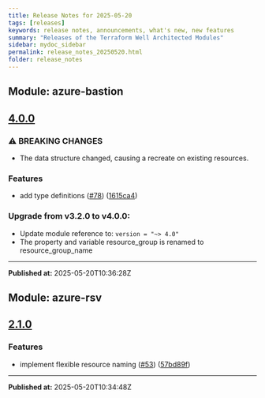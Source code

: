 ```yaml
---
title: Release Notes for 2025-05-20
tags: [releases]
keywords: release notes, announcements, what's new, new features
summary: "Releases of the Terraform Well Architected Modules"
sidebar: mydoc_sidebar
permalink: release_notes_20250520.html
folder: release_notes
---
```


## Module: azure-bastion
## [4.0.0](https://github.com/CloudNationHQ/terraform-azure-bastion/releases/tag/v4.0.0)


### ⚠ BREAKING CHANGES

* The data structure changed, causing a recreate on existing resources.

### Features

* add type definitions ([#78](https://github.com/CloudNationHQ/terraform-azure-bastion/issues/78)) ([1615ca4](https://github.com/CloudNationHQ/terraform-azure-bastion/commit/1615ca419e0b1a1834a626628ab28cf8291d0a69))

### Upgrade from v3.2.0 to v4.0.0:

- Update module reference to: `version = "~> 4.0"`
- The property and variable resource_group is renamed to resource_group_name

---

**Published at:** 2025-05-20T10:36:28Z

## Module: azure-rsv
## [2.1.0](https://github.com/CloudNationHQ/terraform-azure-rsv/releases/tag/v2.1.0)


### Features

* implement flexible resource naming ([#53](https://github.com/CloudNationHQ/terraform-azure-rsv/issues/53)) ([57bd89f](https://github.com/CloudNationHQ/terraform-azure-rsv/commit/57bd89ffc49f9da3219dcf6ae12b94818f3bbe3e))

---

**Published at:** 2025-05-20T10:34:48Z

